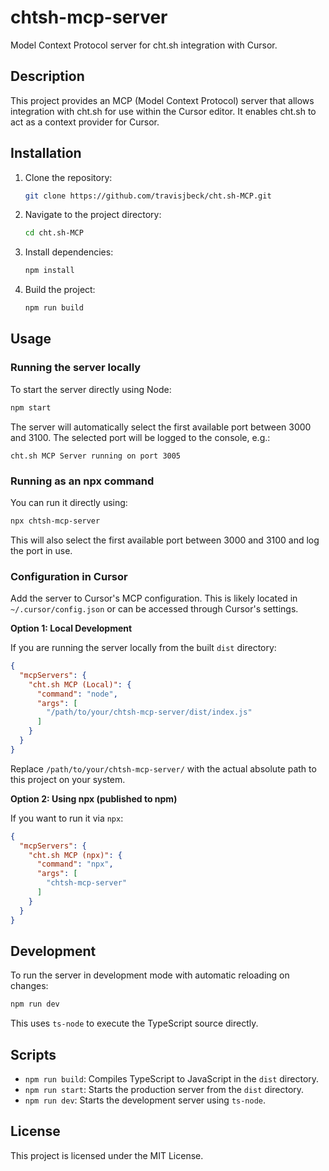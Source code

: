 # chtsh-mcp-server

Model Context Protocol server for cht.sh integration with Cursor.

## Description

This project provides an MCP (Model Context Protocol) server that allows integration with cht.sh for use within the Cursor editor. It enables cht.sh to act as a context provider for Cursor.

## Installation

1.  Clone the repository:
    ```bash
    git clone https://github.com/travisjbeck/cht.sh-MCP.git
    ```
2.  Navigate to the project directory:
    ```bash
    cd cht.sh-MCP
    ```
3.  Install dependencies:
    ```bash
    npm install
    ```
4.  Build the project:
    ```bash
    npm run build
    ```

## Usage

### Running the server locally

To start the server directly using Node:

```bash
npm start
```

The server will automatically select the first available port between 3000 and 3100. The selected port will be logged to the console, e.g.:

```
cht.sh MCP Server running on port 3005
```

### Running as an npx command

You can run it directly using:

```bash
npx chtsh-mcp-server
```

This will also select the first available port between 3000 and 3100 and log the port in use.

### Configuration in Cursor

Add the server to Cursor's MCP configuration. This is likely located in `~/.cursor/config.json` or can be accessed through Cursor's settings.

**Option 1: Local Development**

If you are running the server locally from the built `dist` directory:

```json
{
  "mcpServers": {
    "cht.sh MCP (Local)": {
      "command": "node",
      "args": [
        "/path/to/your/chtsh-mcp-server/dist/index.js"
      ]
    }
  }
}
```
Replace `/path/to/your/chtsh-mcp-server/` with the actual absolute path to this project on your system.

**Option 2: Using npx (published to npm)**

If you want to run it via `npx`:

```json
{
  "mcpServers": {
    "cht.sh MCP (npx)": {
      "command": "npx",
      "args": [
        "chtsh-mcp-server"
      ]
    }
  }
}
```

## Development

To run the server in development mode with automatic reloading on changes:

```bash
npm run dev
```

This uses `ts-node` to execute the TypeScript source directly.

## Scripts

-   `npm run build`: Compiles TypeScript to JavaScript in the `dist` directory.
-   `npm run start`: Starts the production server from the `dist` directory.
-   `npm run dev`: Starts the development server using `ts-node`.

## License

This project is licensed under the MIT License. 